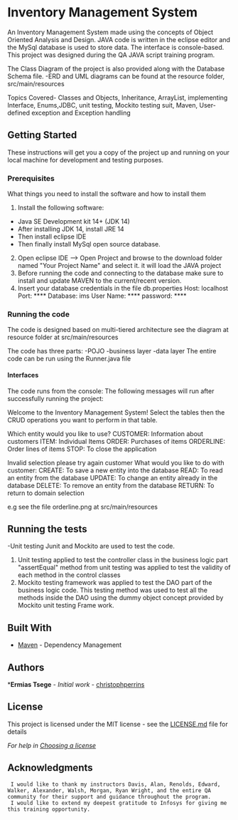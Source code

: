
# Inventory Management System

An Inventory Management System made using the concepts of Object Oriented Analysis and Design.
  JAVA code is written in the eclipse editor and the MySql database is used to store data. The interface is console-based. 
  This project was designed during the QA JAVA script training program.

The Class Diagram of the project is also provided along with the Database Schema file. 
-ERD and UML diagrams can be found at the resource folder, src/main/resources

Topics Covered-
Classes and Objects, Inheritance, ArrayList, implementing Interface, Enums,JDBC, unit testing, Mockito testing suit, Maven, User-defined exception and Exception handling

## Getting Started

These instructions will get you a copy of the project up and running on your local machine for development and testing purposes. 

### Prerequisites

What things you need to install the software and how to install them
1) Install the following software:
  - Java SE Development kit 14+ (JDK 14)
  - After installing JDK 14, install JRE 14
  - Then install eclipse IDE
  - Then finally install MySql open source database.
  
2) Open eclipse IDE --> Open Project and browse to the download folder named "Your Project Name" and select it. it will load the JAVA project
3) Before running the code and connecting to the database
   make sure to install and update MAVEN to the current/recent version.
4) Insert your database credentials in the file 
    db.properties
    Host: localhost
    Port: ****
    Database: ims
    User Name: ****
    password: ****

### Running the code
The code is designed based on multi-tiered architecture
 see the diagram at resource folder at src/main/resources

The code has three parts:
 -POJO
 -business layer 
 -data layer
The entire code can be run using the Runner.java file

#### Interfaces
The code runs from the console:
The following messages will run after successfully running the project:

Welcome to the Inventory Management System!
Select the tables then the CRUD operations you want to perform in that table.

Which entity would you like to use?
CUSTOMER: Information about customers
ITEM: Individual Items
ORDER: Purchases of items
ORDERLINE: Order lines of items
STOP: To close the application

Invalid selection please try again
customer
What would you like to do with customer:
CREATE: To save a new entity into the database
READ: To read an entity from the database
UPDATE: To change an entity already in the database
DELETE: To remove an entity from the database
RETURN: To return to domain selection

e.g see the file orderline.png at src/main/resources

## Running the tests
 -Unit testing 
 Junit and Mockito are used to test the code.
 
1) Unit testing applied to test the controller class in the business logic part
  "assertEqual" method from unit testing was applied 
   to test the validity of each method in the control classes
2)  Mockito testing framework was applied to test the DAO part of the business logic code.
  This testing method was used to test all the methods inside the DAO using the dummy object concept provided by Mockito unit testing Frame work. 

## Built With

* [Maven](https://maven.apache.org/) - Dependency Management

## Authors

***Ermias Tsege** - *Initial work* - [christophperrins](https://github.com/christophperrins)

## License

This project is licensed under the MIT license - see the [LICENSE.md](LICENSE.md) file for details 

*For help in [Choosing a license](https://choosealicense.com/)*

## Acknowledgments
     I would like to thank my instructors Davis, Alan, Renolds, Edward, Walker, Alexander, Walsh, Morgan, Ryan Wright, and the entire QA community for their support and guidance throughout the program.
     I would like to extend my deepest gratitude to Infosys for giving me this training opportunity. 
